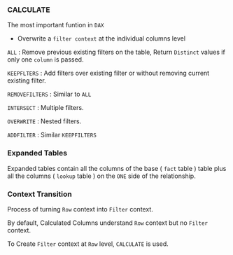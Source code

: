 ### CALCULATE

The most important funtion in `DAX`

- Overwrite a `filter context` at the individual columns level

`ALL` : Remove  previous existing filters on the table, Return `Distinct` values if only one `column` is passed.

`KEEPFLTERS` : Add filters over existing filter or without removing current existing filter.

`REMOVEFILTERS` : Similar to `ALL`

`INTERSECT` : Multiple filters.

`OVERWRITE` : Nested filters. 

`ADDFILTER` : Similar `KEEPFILTERS`

### Expanded Tables

Expanded tables contain all the columns of the base ( `fact` table ) table plus all the columns ( `lookup` table ) on the `ONE` side of the relationship.

### Context Transition

Process of turning `Row` context into `Filter` context.

By default, Calculated Columns understand `Row` context but no `Filter` context.

To Create `Filter` context at `Row` level, `CALCULATE` is used. 
